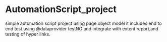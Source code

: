 # AutomationScript_project
simple automation script project using page object model it includes end to end test using @dataprovider testNG 
and integrate with extent report,and testing of hyper links. 
